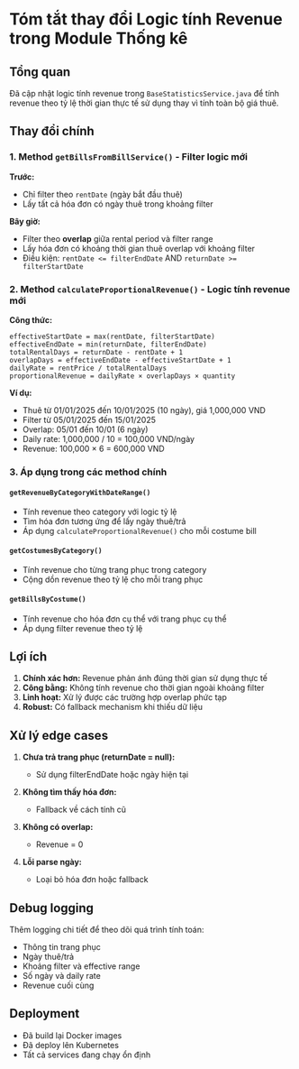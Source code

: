 # Tóm tắt thay đổi Logic tính Revenue trong Module Thống kê

## Tổng quan
Đã cập nhật logic tính revenue trong `BaseStatisticsService.java` để tính revenue theo tỷ lệ thời gian thực tế sử dụng thay vì tính toàn bộ giá thuê.

## Thay đổi chính

### 1. Method `getBillsFromBillService()` - Filter logic mới
**Trước:**
- Chỉ filter theo `rentDate` (ngày bắt đầu thuê)
- Lấy tất cả hóa đơn có ngày thuê trong khoảng filter

**Bây giờ:**
- Filter theo **overlap** giữa rental period và filter range
- Lấy hóa đơn có khoảng thời gian thuê overlap với khoảng filter
- Điều kiện: `rentDate <= filterEndDate` AND `returnDate >= filterStartDate`

### 2. Method `calculateProportionalRevenue()` - Logic tính revenue mới
**Công thức:**
```
effectiveStartDate = max(rentDate, filterStartDate)
effectiveEndDate = min(returnDate, filterEndDate)
totalRentalDays = returnDate - rentDate + 1
overlapDays = effectiveEndDate - effectiveStartDate + 1
dailyRate = rentPrice / totalRentalDays
proportionalRevenue = dailyRate × overlapDays × quantity
```

**Ví dụ:**
- Thuê từ 01/01/2025 đến 10/01/2025 (10 ngày), giá 1,000,000 VND
- Filter từ 05/01/2025 đến 15/01/2025
- Overlap: 05/01 đến 10/01 (6 ngày)
- Daily rate: 1,000,000 / 10 = 100,000 VND/ngày
- Revenue: 100,000 × 6 = 600,000 VND

### 3. Áp dụng trong các method chính

#### `getRevenueByCategoryWithDateRange()`
- Tính revenue theo category với logic tỷ lệ
- Tìm hóa đơn tương ứng để lấy ngày thuê/trả
- Áp dụng `calculateProportionalRevenue()` cho mỗi costume bill

#### `getCostumesByCategory()`
- Tính revenue cho từng trang phục trong category
- Cộng dồn revenue theo tỷ lệ cho mỗi trang phục

#### `getBillsByCostume()`
- Tính revenue cho hóa đơn cụ thể với trang phục cụ thể
- Áp dụng filter revenue theo tỷ lệ

## Lợi ích

1. **Chính xác hơn:** Revenue phản ánh đúng thời gian sử dụng thực tế
2. **Công bằng:** Không tính revenue cho thời gian ngoài khoảng filter
3. **Linh hoạt:** Xử lý được các trường hợp overlap phức tạp
4. **Robust:** Có fallback mechanism khi thiếu dữ liệu

## Xử lý edge cases

1. **Chưa trả trang phục (returnDate = null):**
   - Sử dụng filterEndDate hoặc ngày hiện tại

2. **Không tìm thấy hóa đơn:**
   - Fallback về cách tính cũ

3. **Không có overlap:**
   - Revenue = 0

4. **Lỗi parse ngày:**
   - Loại bỏ hóa đơn hoặc fallback

## Debug logging
Thêm logging chi tiết để theo dõi quá trình tính toán:
- Thông tin trang phục
- Ngày thuê/trả
- Khoảng filter và effective range
- Số ngày và daily rate
- Revenue cuối cùng

## Deployment
- Đã build lại Docker images
- Đã deploy lên Kubernetes
- Tất cả services đang chạy ổn định
